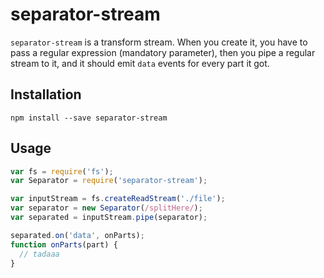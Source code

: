 # separator-stream

`separator-stream` is a transform stream. When you create it, you
have to pass a regular expression (mandatory parameter), then you
pipe a regular stream to it, and it should emit `data` events for
every part it got.

## Installation

    npm install --save separator-stream

## Usage

```js
var fs = require('fs');
var Separator = require('separator-stream');

var inputStream = fs.createReadStream('./file');
var separator = new Separator(/splitHere/);
var separated = inputStream.pipe(separator);

separated.on('data', onParts);
function onParts(part) {
  // tadaaa
} 
```
